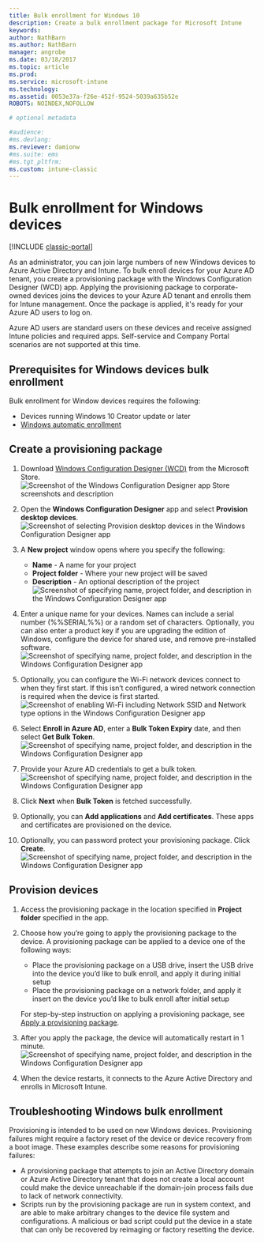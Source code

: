 ```yaml
---
title: Bulk enrollment for Windows 10 
description: Create a bulk enrollment package for Microsoft Intune
keywords:
author: NathBarn
ms.author: NathBarn
manager: angrobe
ms.date: 03/18/2017
ms.topic: article
ms.prod:
ms.service: microsoft-intune
ms.technology:
ms.assetid: 0053e37a-f26e-452f-9524-5039a635b52e
ROBOTS: NOINDEX,NOFOLLOW

# optional metadata

#audience:
#ms.devlang:
ms.reviewer: damionw
#ms.suite: ems
#ms.tgt_pltfrm:
ms.custom: intune-classic
---
```

# Bulk enrollment for Windows devices

[!INCLUDE [classic-portal](../includes/classic-portal.md)]

As an administrator, you can join large numbers of new Windows devices to Azure Active Directory and Intune. To bulk enroll devices for your Azure AD tenant, you create a provisioning package with the Windows Configuration Designer (WCD) app. Applying the provisioning package to corporate-owned devices joins the devices to your Azure AD tenant and enrolls them for Intune management. Once the package is applied, it's ready for your Azure AD users to log on.

Azure AD users are standard users on these devices and receive assigned Intune policies and required apps. Self-service and Company Portal scenarios are not supported at this time.

## Prerequisites for Windows devices bulk enrollment

Bulk enrollment for Window devices requires the following:

- Devices running Windows 10 Creator update or later
- [Windows automatic enrollment](/intune-classic/deploy-use/set-up-windows-device-management-with-microsoft-intune#enable-windows-10-automatic-enrollment)

## Create a provisioning package

1. Download [Windows Configuration Designer (WCD)](https://www.microsoft.com/store/apps/9nblggh4tx22) from the Microsoft Store.
   ![Screenshot of the Windows Configuration Designer app Store screenshots and description](../media/bulk-enroll-store.png)

2. Open the **Windows Configuration Designer** app and select **Provision desktop devices**.
   ![Screenshot of selecting Provision desktop devices in the Windows Configuration Designer app](../media/bulk-enroll-select.png)

3. A **New project** window opens where you specify the following:
   - **Name** - A name for your project
   - **Project folder** - Where your new project will be saved
   - **Description** - An optional description of the project
   ![Screenshot of specifying name, project folder, and description in the Windows Configuration Designer app](../media/bulk-enroll-name.png)

4. Enter a unique name for your devices. Names can include a serial number (%%SERIAL%%) or a random set of characters. Optionally, you can also enter a product key if you are upgrading the edition of Windows, configure the device for shared use, and remove pre-installed software.<BR>
   ![Screenshot of specifying name, project folder, and description in the Windows Configuration Designer app](../media/bulk-enroll-device.png)

5. Optionally, you can configure the Wi-Fi network devices connect to when they first start.  If this isn’t configured, a wired network connection is required when the device is first started.
   ![Screenshot of enabling Wi-Fi including Network SSID and Network type options in the Windows Configuration Designer app](../media/bulk-enroll-network.png)

6. Select **Enroll in Azure AD**, enter a **Bulk Token Expiry** date, and then select **Get Bulk Token**.
   ![Screenshot of specifying name, project folder, and description in the Windows Configuration Designer app](../media/bulk-enroll-account.png)

7. Provide your Azure AD credentials to get a bulk token.
   ![Screenshot of specifying name, project folder, and description in the Windows Configuration Designer app](../media/bulk-enroll-cred.png)

8. Click **Next** when **Bulk Token** is fetched successfully.

9. Optionally, you can **Add applications** and **Add certificates**. These apps and certificates are provisioned on the device.

10. Optionally, you can password protect your provisioning package.  Click **Create**.
    ![Screenshot of specifying name, project folder, and description in the Windows Configuration Designer app](../media/bulk-enroll-create.png)

## Provision devices

1. Access the provisioning package in the location specified in **Project folder** specified in the app.

2. Choose how you’re going to apply the provisioning package to the device.  A provisioning package can be applied to a device one of the following ways:
   - Place the provisioning package on a USB drive, insert the USB drive into the device you’d like to bulk enroll, and apply it during initial setup
   - Place the provisioning package on a network folder, and apply it insert on the device you’d like to bulk enroll after initial setup

   For step-by-step instruction on applying a provisioning package, see [Apply a provisioning package](https://technet.microsoft.com/itpro/windows/configure/provisioning-apply-package).

3. After you apply the package, the device will automatically restart in 1 minute.
   ![Screenshot of specifying name, project folder, and description in the Windows Configuration Designer app](../media/bulk-enroll-add.png)

4. When the device restarts, it connects to the Azure Active Directory and enrolls in Microsoft Intune.

## Troubleshooting Windows bulk enrollment

Provisioning is intended to be used on new Windows devices. Provisioning failures might require a factory reset of the device or device recovery from a boot image. These examples describe some reasons for provisioning failures:

- A provisioning package that attempts to join an Active Directory domain or Azure Active Directory tenant that does not create a local account could make the device unreachable if the domain-join process fails due to lack of network connectivity.
- Scripts run by the provisioning package are run in system context, and are able to make arbitrary changes to the device file system and configurations. A malicious or bad script could put the device in a state that can only be recovered by reimaging or factory resetting the device.
